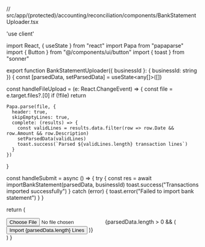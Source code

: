 // src/app/(protected)/accounting/reconciliation/components/BankStatementUploader.tsx

'use client'

import React, { useState } from "react"
import Papa from "papaparse"
import { Button } from "@/components/ui/button"
import { toast } from "sonner"

export function BankStatementUploader({ businessId }: { businessId: string }) {
  const [parsedData, setParsedData] = useState<any[]>([])

  const handleFileUpload = (e: React.ChangeEvent<HTMLInputElement>) => {
    const file = e.target.files?.[0]
    if (!file) return

    Papa.parse(file, {
      header: true,
      skipEmptyLines: true,
      complete: (results) => {
        const validLines = results.data.filter(row => row.Date && row.Amount && row.Description)
        setParsedData(validLines)
        toast.success(`Parsed ${validLines.length} transaction lines`)
      }
    })
  }

  const handleSubmit = async () => {
    try {
      const res = await importBankStatement(parsedData, businessId)
      toast.success("Transactions imported successfully")
    } catch (error) {
      toast.error("Failed to import bank statement")
    }
  }

  return (
    <div className="space-y-4">
      <Input type="file" onChange={handleFileUpload} />
      {parsedData.length > 0 && (
        <Button onClick={handleSubmit}>Import {parsedData.length} Lines</Button>
      )}
    </div>
  )
}